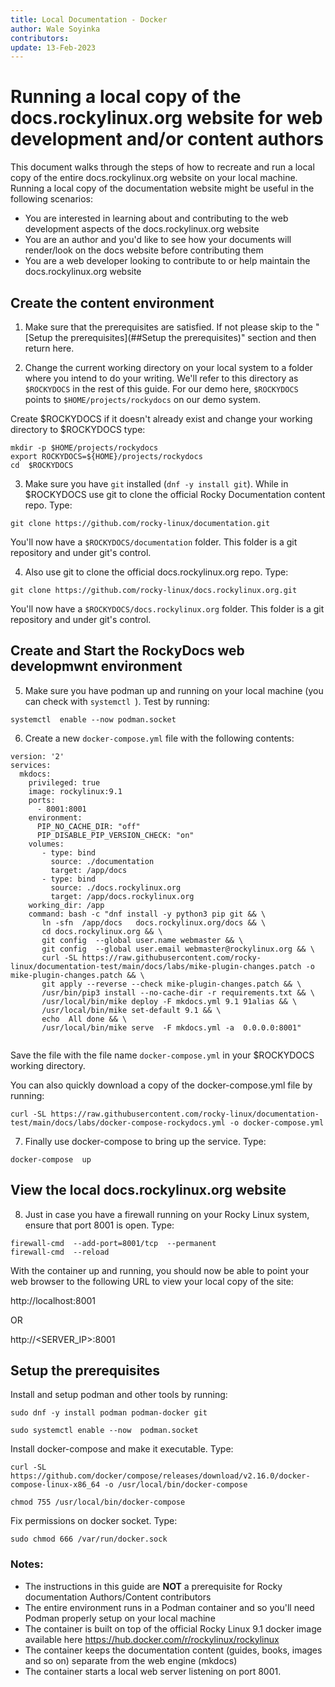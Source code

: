 ```yaml
---
title: Local Documentation - Docker
author: Wale Soyinka
contributors: 
update: 13-Feb-2023
---
```


# Running a local copy of the docs.rockylinux.org website for web development and/or content authors

This document walks through the steps of how to recreate and run a local copy of the entire docs.rockylinux.org website on your local machine.
Running a local copy of the documentation website might be useful in the following scenarios:

* You are interested in learning about and contributing to the web development aspects of the docs.rockylinux.org website
* You are an author and you'd like to see how your documents will render/look on the docs website before contributing them
* You are a web developer looking to contribute to or help maintain the docs.rockylinux.org website


## Create the content environment

1. Make sure that the prerequisites are satisfied. If not please skip to the "[Setup the prerequisites](##Setup the prerequisites)" section and then return here. 

2. Change the current working directory on your local system to a folder where you intend to do your writing. 
  We'll refer to this directory as
`$ROCKYDOCS` in the rest of this guide.  For our demo here, `$ROCKYDOCS` points to `$HOME/projects/rockydocs` on our demo system.

Create $ROCKYDOCS if it doesn't already exist and change your working directory to $ROCKYDOCS type:

```
mkdir -p $HOME/projects/rockydocs
export ROCKYDOCS=${HOME}/projects/rockydocs
cd  $ROCKYDOCS
```

3. Make sure you have `git` installed (`dnf -y install git`).  While in $ROCKYDOCS use git to clone the official Rocky Documentation content repo. Type:

```
git clone https://github.com/rocky-linux/documentation.git
```

You'll now have a `$ROCKYDOCS/documentation` folder. This folder is a git repository and under git's control.

4. Also use git to clone the official docs.rockylinux.org repo. Type:

```
git clone https://github.com/rocky-linux/docs.rockylinux.org.git
```

You'll now have a `$ROCKYDOCS/docs.rockylinux.org` folder. This folder is a git repository and under git's control.


## Create and Start the RockyDocs web developmwnt environment

5.  Make sure you have podman up and running on your local machine (you can check with `systemctl `). Test by running:

```
systemctl  enable --now podman.socket
```

6. Create a new `docker-compose.yml` file with the following contents:

```
version: '2'
services:
  mkdocs:
    privileged: true
    image: rockylinux:9.1
    ports:
      - 8001:8001
    environment:
      PIP_NO_CACHE_DIR: "off"
      PIP_DISABLE_PIP_VERSION_CHECK: "on"
    volumes:
       - type: bind
         source: ./documentation
         target: /app/docs
       - type: bind
         source: ./docs.rockylinux.org
         target: /app/docs.rockylinux.org
    working_dir: /app
    command: bash -c "dnf install -y python3 pip git && \
       ln -sfn  /app/docs   docs.rockylinux.org/docs && \
       cd docs.rockylinux.org && \
       git config  --global user.name webmaster && \
       git config  --global user.email webmaster@rockylinux.org && \
       curl -SL https://raw.githubusercontent.com/rocky-linux/documentation-test/main/docs/labs/mike-plugin-changes.patch -o mike-plugin-changes.patch && \
       git apply --reverse --check mike-plugin-changes.patch && \
       /usr/bin/pip3 install --no-cache-dir -r requirements.txt && \
       /usr/local/bin/mike deploy -F mkdocs.yml 9.1 91alias && \
       /usr/local/bin/mike set-default 9.1 && \
       echo  All done && \
       /usr/local/bin/mike serve  -F mkdocs.yml -a  0.0.0.0:8001"
       
```

Save the file with the file name `docker-compose.yml` in your $ROCKYDOCS working directory. 

You can also quickly download a copy of the docker-compose.yml file by running:

```
curl -SL https://raw.githubusercontent.com/rocky-linux/documentation-test/main/docs/labs/docker-compose-rockydocs.yml -o docker-compose.yml
```


7. Finally use docker-compose to bring up the service. Type:

```
docker-compose  up
```


## View the local docs.rockylinux.org website

8. Just in case you have a firewall running on your Rocky Linux system, ensure that port 8001 is open. Type:

```
firewall-cmd  --add-port=8001/tcp  --permanent
firewall-cmd  --reload
```

With the container up and running, you should now be able to point your web browser to the following URL to view your local copy of the site:

http://localhost:8001

OR

http://<SERVER_IP>:8001




## Setup the prerequisites

Install and setup podman and other tools by running:

```
sudo dnf -y install podman podman-docker git

sudo systemctl enable --now  podman.socket

```

Install docker-compose and make it executable. Type:

```
curl -SL https://github.com/docker/compose/releases/download/v2.16.0/docker-compose-linux-x86_64 -o /usr/local/bin/docker-compose

chmod 755 /usr/local/bin/docker-compose
```


Fix permissions on docker socket. Type:

```
sudo chmod 666 /var/run/docker.sock
```


### Notes:

* The instructions in this guide are **NOT** a prerequisite for Rocky documentation Authors/Content contributors
* The entire environment runs in a Podman container and so you'll need Podman properly setup on your local machine
* The container is built on top of the official Rocky Linux 9.1 docker image available here https://hub.docker.com/r/rockylinux/rockylinux
* The container keeps the documentation content (guides, books, images and so on) separate from the web engine (mkdocs)
* The container starts a local web server listening on port 8001. 
